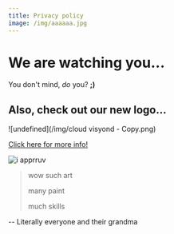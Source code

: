 ```yaml
---
title: Privacy policy
image: /img/aaaaaa.jpg
---
```

# We are watching you...

You don't mind, _do_ you? **;)**

## Also, check out our new logo...

![undefined](/img/cloud visyond - Copy.png)

<html>
<a href="https//visyond.com"> Click here for more info! </a>
</html>

![i apprruv](/img/bbbbb.PNG)

> wow such art
>
>  many paint
>
>   much skills

\-- Literally everyone and their grandma
